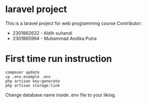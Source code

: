 # laravel project

This is a laravel project for web programming course
Contributor:

-   2301862632 - Aldih suhandi
-   2301865994 - Muhammad Andika Putra

# First time run instruction

```
composer update
cp .env.example .env
php artisan key:generate
php artisan storage:link
```

Change database name inside .env file to your liking.

